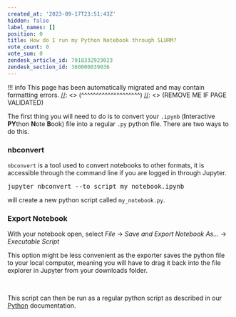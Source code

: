 ```yaml
---
created_at: '2023-09-17T23:51:43Z'
hidden: false
label_names: []
position: 0
title: How do I run my Python Notebook through SLURM?
vote_count: 0
vote_sum: 0
zendesk_article_id: 7918332923023
zendesk_section_id: 360000039036
---
```




[//]: <> (REMOVE ME IF PAGE VALIDATED)
[//]: <> (vvvvvvvvvvvvvvvvvvvv)
!!! info
    This page has been automatically migrated and may contain formatting errors.
[//]: <> (^^^^^^^^^^^^^^^^^^^^)
[//]: <> (REMOVE ME IF PAGE VALIDATED)

<p>The first thing you will need to do is to convert your <code>.ipynb</code> (<strong>I</strong>nteractive <strong>PY</strong>thon <strong>N</strong>ote <strong>B</strong>ook) file into a regular <code>.py</code> python file. There are two ways to do this.</p>
<h3>nbconvert</h3>
<p><code>nbconvert</code> is a tool used to convert notebooks to other formats, it is accessible through the command line if you are logged in through Jupyter.</p>
<pre>jupyter nbconvert --to script my_notebook.ipynb </pre>
<p>will create a new python script called <code>my_notebook.py</code>.</p>
<h3>Export Notebook</h3>
<p>With your notebook open, select <em>File</em> -&gt; <em>Save and Export Notebook As...</em> -&gt; <em>Executable Script</em></p>
<p>This option might be less convenient as the exporter saves the python file to your local computer, meaning you will have to drag it back into the file explorer in Jupyter from your downloads folder.</p>
<p> </p>
<p>This script can then be run as a regular python script as described in our <a href="https://support.nesi.org.nz/hc/en-gb/articles/207782537" target="_self">Python</a> documentation.</p>